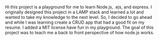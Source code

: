 Hi this project is a playground for me to learn Node.js, .ejs, and express. I originally designed this project in a LAMP stack and learned a lot and wanted to take my knowledge to the next level. So, I decided to go ahead and while I was learning create a CRUD app that had a good fit on my resume. I added a MIT license have fun in my playground. The goal of this project was to teach me a back to front perspective of how node.js works.
